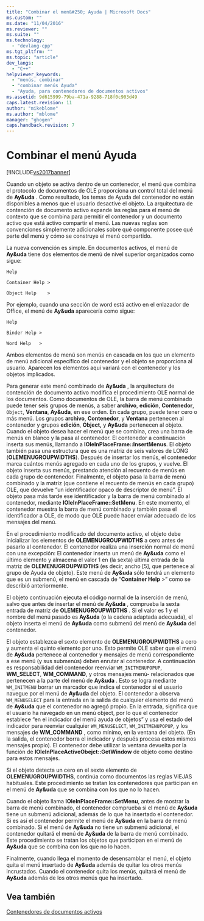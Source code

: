 ```yaml
---
title: "Combinar el men&#250; Ayuda | Microsoft Docs"
ms.custom: ""
ms.date: "11/04/2016"
ms.reviewer: ""
ms.suite: ""
ms.technology: 
  - "devlang-cpp"
ms.tgt_pltfrm: ""
ms.topic: "article"
dev_langs: 
  - "C++"
helpviewer_keywords: 
  - "menús, combinar"
  - "combinar menús Ayuda"
  - "Ayuda, para contenedores de documentos activos"
ms.assetid: 9d615999-79ba-471a-9288-718f0c903d49
caps.latest.revision: 11
author: "mikeblome"
ms.author: "mblome"
manager: "ghogen"
caps.handback.revision: 7
---
```

# Combinar el men&#250; Ayuda
[!INCLUDE[vs2017banner](../assembler/inline/includes/vs2017banner.md)]

Cuando un objeto se activa dentro de un contenedor, el menú que combina el protocolo de documentos de OLE proporciona un control total del menú de **Ay&uda** .  Como resultado, los temas de Ayuda del contenedor no están disponibles a menos que el usuario desactive el objeto.  La arquitectura de contención de documento activo expande las reglas para el menú de contexto que se combina para permitir el contenedor y un documento activo que está activo compartir el menú.  Las nuevas reglas son convenciones simplemente adicionales sobre qué componente posee qué parte del menú y cómo se construye el menú compartido.  
  
 La nueva convención es simple.  En documentos activos, el menú de **Ay&uda** tiene dos elementos de menú de nivel superior organizados como sigue:  
  
 `Help`  
  
 `Container Help >`  
  
 `Object Help    >`  
  
 Por ejemplo, cuando una sección de word está activo en el enlazador de Office, el menú de **Ay&uda** aparecería como sigue:  
  
 `Help`  
  
 `Binder Help >`  
  
 `Word Help   >`  
  
 Ambos elementos de menú son menús en cascada en los que un elemento de menú adicional específico del contenedor y el objeto se proporciona al usuario.  Aparecen los elementos aquí variará con el contenedor y los objetos implicados.  
  
 Para generar este menú combinado de **Ay&uda** , la arquitectura de contención de documento activo modifica el procedimiento OLE normal de los documentos.  Como documentos de OLE, la barra de menú combinado puede tener seis grupos de menús, a saber **archivo**, **edición**, **Contenedor**, `Object`, **Ventana**, **Ay&uda**, en ese orden.  En cada grupo, puede tener cero o más menú.  Los grupos **archivo**, **Contenedor**, y **Ventana** pertenecen al contenedor y grupos **edición**, **Object,** y **Ay&uda** pertenecen al objeto.  Cuando el objeto desea hacer el menú que se combina, crea una barra de menús en blanco y la pasa al contenedor.  El contenedor a continuación inserta sus menús, llamando a **IOleInPlaceFrame::InsertMenus**.  El objeto también pasa una estructura que es una matriz de seis valores de LONG \(**OLEMENUGROUPWIDTHS**\).  Después de insertar los menús, el contenedor marca cuántos menús agregado en cada uno de los grupos, y vuelve.  El objeto inserta sus menús, prestando atención al recuento de menús en cada grupo de contenedor.  Finalmente, el objeto pasa la barra de menú combinado y la matriz \(que contiene el recuento de menús en cada grupo\) OLE, que devuelve “un identificador opaco de descriptor de menú”.  El objeto pasa más tarde ese identificador y la barra de menú combinado al contenedor, mediante **IOleInPlaceFrame::SetMenu**.  En este momento, el contenedor muestra la barra de menú combinado y también pasa el identificador a OLE, de modo que OLE puede hacer enviar adecuado de los mensajes del menú.  
  
 En el procedimiento modificado del documento activo, el objeto debe inicializar los elementos de **OLEMENUGROUPWIDTHS** a cero antes de pasarlo al contenedor.  El contenedor realiza una inserción normal de menú con una excepción: El contenedor inserta un menú de **Ay&uda** como el último elemento y almacena el valor 1 en \(la sexta\) última entrada de la matriz de **OLEMENUGROUPWIDTHS** \(es decir, ancho \[5\], que pertenece al grupo de Ayuda de objeto\).  Este menú de **Ay&uda** sólo tendrá un elemento que es un submenú, el menú en cascada de “**Container Help** \>” como se describió anteriormente.  
  
 El objeto continuación ejecuta el código normal de la inserción de menú, salvo que antes de insertar el menú de **Ay&uda** , comprueba la sexta entrada de matriz de **OLEMENUGROUPWIDTHS** .  Si el valor es 1 y el nombre del menú pasado es **Ay&uda** \(o la cadena adaptada adecuada\), el objeto inserta el menú de **Ay&uda** como submenú del menú de **Ay&uda** del contenedor.  
  
 El objeto establezca el sexto elemento de **OLEMENUGROUPWIDTHS** a cero y aumenta el quinto elemento por uno.  Esto permite OLE saber que el menú de **Ay&uda** pertenece al contenedor y mensajes de menú correspondiente a ese menú \(y sus submenús\) deben enrutar al contenedor.  A continuación es responsabilidad del contenedor reenviar `WM_INITMENUPOPUP`, **WM\_SELECT**, **WM\_COMMAND**, y otros mensajes menú\- relacionados que pertenecen a la parte del menú de **Ay&uda** .  Esto se logra mediante `WM_INITMENU` borrar un marcador que indica el contenedor si el usuario navegue por el menú de **Ay&uda** del objeto.  El contenedor a observa `WM_MENUSELECT` para la entrada en la salida de cualquier elemento del menú de **Ay&uda** que el contenedor no agregó propio.  En la entrada, significa que el usuario ha navegado en un menú object, por lo que el contenedor establece “en el indicador del menú ayuda de objetos” y usa el estado del indicador para reenviar cualquier `WM_MENUSELECT`, `WM_INITMENUPOPUP`, y los mensajes de **WM\_COMMAND** , como mínimo, en la ventana del objeto. \(En la salida, el contenedor borra el indicador y después procesa estos mismos mensajes propio\). El contenedor debe utilizar la ventana devuelta por la función de **IOleInPlaceActiveObejct::GetWindow** de objeto como destino para estos mensajes.  
  
 Si el objeto detecta un cero en el sexto elemento de **OLEMENUGROUPWIDTHS**, continúa como documentos las reglas VIEJAS habituales.  Este procedimiento se tratan los contenedores que participan en el menú de **Ay&uda** que se combina con los que no lo hacen.  
  
 Cuando el objeto llama **IOleInPlaceFrame::SetMenu**, antes de mostrar la barra de menú combinado, el contenedor comprueba si el menú de **Ay&uda** tiene un submenú adicional, además de lo que ha insertado el contenedor.  Si es así el contenedor permite el menú de **Ay&uda** en la barra de menú combinado.  Si el menú de **Ay&uda** no tiene un submenú adicional, el contenedor quitará el menú de **Ay&uda** de la barra de menú combinado.  Este procedimiento se tratan los objetos que participan en el menú de **Ay&uda** que se combina con los que no lo hacen.  
  
 Finalmente, cuando llega el momento de desensamblar el menú, el objeto quita el menú insertado de **Ay&uda** además de quitar los otros menús incrustados.  Cuando el contenedor quita los menús, quitará el menú de **Ay&uda** además de los otros menús que ha insertado.  
  
## Vea también  
 [Contenedores de documentos activos](../mfc/active-document-containers.md)